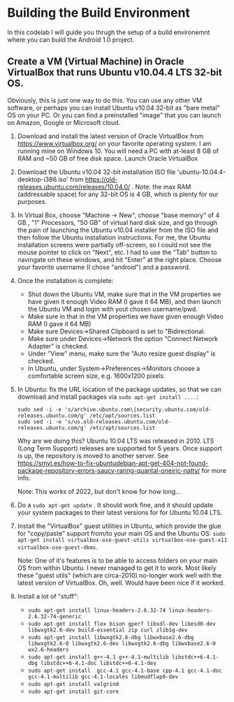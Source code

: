# Building the Build Environment

In this codelab I will guide you thrugh the setup of a build environemnt where you can build the Android 1.0 project.

## Create a VM (Virtual Machine) in Oracle VirtualBox that runs Ubuntu v10.04.4 LTS 32-bit OS.

Obviously, this is just one way to do this. You can use any other VM software, or perhaps you can install Ubuntu v10.04 32-bit as "bare metal" OS on your PC. Or you can find a preinstalled "image" that you can launch on Amazon, Google or Microsoft cloud.

1. Download and install the latest version of Oracle VirtualBox from https://www.virtualbox.org/ on your favorite operating system. I am running mine on Windows 10. You will need a PC with at-least 8 GB of RAM and ~50 GB of free disk space. Launch Oracle VirtualBox

1. Download the Ubuntu v10.04 32-bit installation ISO file 'ubuntu-10.04.4-desktop-i386.iso' from https://old-releases.ubuntu.com/releases/10.04.0/ . Note: the max RAM (addressable space) for any 32-bit OS is 4 GB, which is plenty for our purposes.
   
1. In Virtual Box, choose "Machine -> New", choose "base memory" of 4 GB , "1" Processors, "50 GB" of virtual hard disk size, and go through the pain of launching the Ubuntu v10.04 installer from the ISO file and then follow the Ubuntu installation instructions. For me, the Ubuntu installation screens were partially off-screen, so I could not see the mouse pointer to click on "Next", etc. I had to use the "Tab" button to navingate on these windows, and hit "Enter" at the right place. Choose your favorite username (I chose "android") and a password.
   
1. Once the installation is complete:
    * Shut down the Ubuntu VM, make sure that in the VM properties we have given it enough Video RAM (I gave it 64 MB), and then launch the Ubuntu VM and login with yout chosen username/pwd.
    * Make sure in that in the VM properties we have given enough Video RAM (I gave it 64 MB)
    * Make sure Devices->Shared Clipboard is set to "Bidirectional.
    * Make sure under Devices->Network the option "Connect Network Adapter" is checked.
    * Under "View" menu, make sure the "Auto resize guest display" is checked.
    * In Ubuntu, under System->Preferences->Monitors choose a comfortable screen size, e.g. 1600x1200 pixels.

1. In Ubuntu: fix the URL location of the package updates, so that we can download and install packages via `sudo apt-get install ....`:

    ```
    sudo sed -i -e 's/archive.ubuntu.com\|security.ubuntu.com/old-releases.ubuntu.com/g' /etc/apt/sources.list
    sudo sed -i -e 's/us.old-releases.ubuntu.com/old-releases.ubuntu.com/g' /etc/apt/sources.list
    ```

    Why are we doing this? 
    Ubuntu 10.04 LTS was released in 2010. LTS (Long Term Support) releases are supported for 5 years. Once support is up, the repository is moved to another server.
    See https://smyl.es/how-to-fix-ubuntudebian-apt-get-404-not-found-package-repository-errors-saucy-raring-quantal-oneiric-natty/ for more info.

    Note: This works of 2022, but don't know for how long...

1. Do a `sudo apt-get update` . It should work fine, and it should update your system packages to their latest versions for for Ubuntu 10.04 LTS.

1. Install the "VirtualBox" guest utilities in Ubuntu, which provide the glue for "copy/paste" support from/to your main OS and the Ubuntu OS: `sudo apt-get install virtualbox-ose-guest-utils virtualbox-ose-guest-x11 virtualbox-ose-guest-dkms`.

    Note: One of it's features is to be able to access folders on your main OS from within Ubuntu. I never managed to get it to work. Most likely these "guest utils" (which are circa-2010) no-longer work well with the latest version of VirtualBox. Oh, well. Would have been nice if it worked.

1. Install a lot of "stuff":
     * `sudo apt-get install linux-headers-2.6.32-74 linux-headers-2.6.32-74-generic`
     * `sudo apt-get install flex bison gperf libsdl-dev libesd0-dev libwxgtk2.6-dev build-essential zip curl zlib1g-dev`
     * `sudo apt-get install libwxgtk2.6-dbg libwxbase2.6-dbg libwxgtk2.6-0 libwxgtk2.6-dev libwxgtk2.6-dbg libwxbase2.6-0 wx2.6-headers`
     * `sudo apt-get install g++-4.1 g++-4.1-multilib libstdc++6-4.1-dbg libstdc++6-4.1-doc libstdc++6-4.1-dev`
     * `sudo apt-get install  gcc-4.1 gcc-4.1-base cpp-4.1 gcc-4.1-doc gcc-4.1-multilib gcc-4.1-locales libmudflap0-dev` 
     * `sudo apt-get install valgrind`
     * `sudo apt-get install git-core`

  
     
